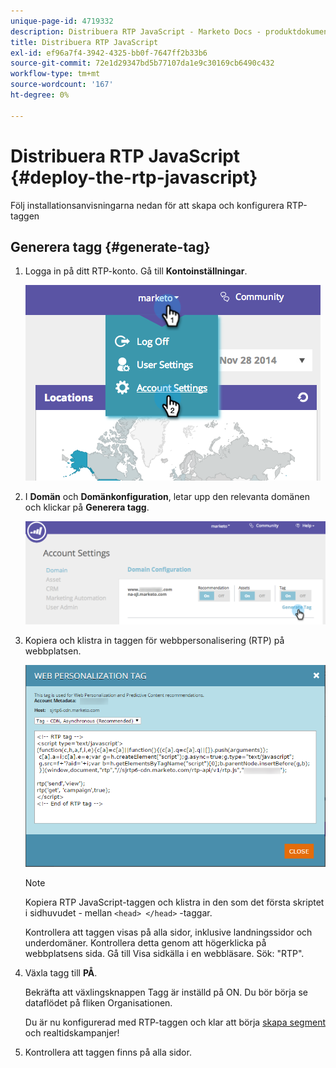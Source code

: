 ```yaml
---
unique-page-id: 4719332
description: Distribuera RTP JavaScript - Marketo Docs - produktdokumentation
title: Distribuera RTP JavaScript
exl-id: ef96a7f4-3942-4325-bb0f-7647ff2b33b6
source-git-commit: 72e1d29347bd5b77107da1e9c30169cb6490c432
workflow-type: tm+mt
source-wordcount: '167'
ht-degree: 0%

---
```


# Distribuera RTP JavaScript {#deploy-the-rtp-javascript}

Följ installationsanvisningarna nedan för att skapa och konfigurera RTP-taggen

## Generera tagg {#generate-tag}

1. Logga in på ditt RTP-konto. Gå till **Kontoinställningar**.

   ![](assets/image2014-12-1-23-3a3-3a12.png)

1. I **Domän** och **Domänkonfiguration**, letar upp den relevanta domänen och klickar på **Generera tagg**.

   ![](assets/image2014-12-1-23-3a5-3a35.png)

1. Kopiera och klistra in taggen för webbpersonalisering (RTP) på webbplatsen.

   ![](assets/web-personalization-tag.png)

   >[!NOTE]
   >
   >Kopiera RTP JavaScript-taggen och klistra in den som det första skriptet i sidhuvudet - mellan `<head> </head>` -taggar.

   Kontrollera att taggen visas på alla sidor, inklusive landningssidor och underdomäner. Kontrollera detta genom att högerklicka på webbplatsens sida. Gå till Visa sidkälla i en webbläsare. Sök: &quot;RTP&quot;.

1. Växla tagg till **PÅ**.

   Bekräfta att växlingsknappen Tagg är inställd på ON. Du bör börja se dataflödet på fliken Organisationen.

   Du är nu konfigurerad med RTP-taggen och klar att börja [skapa segment](/help/marketo/product-docs/web-personalization/using-web-segments/create-a-basic-web-segment.md) och realtidskampanjer!

1. Kontrollera att taggen finns på alla sidor.
